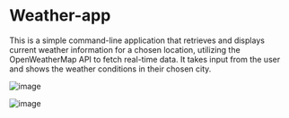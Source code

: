 # Weather-app

This is a simple command-line application that retrieves and displays current weather information for a chosen location, utilizing the OpenWeatherMap API to fetch real-time data. It takes input from the user and shows the weather conditions in their chosen city.


![image](https://github.com/user-attachments/assets/5db86c40-55f9-43de-94a9-aeba942f4570)



![image](https://github.com/user-attachments/assets/ab471187-0739-428f-bc18-00fcf8fb3134)

